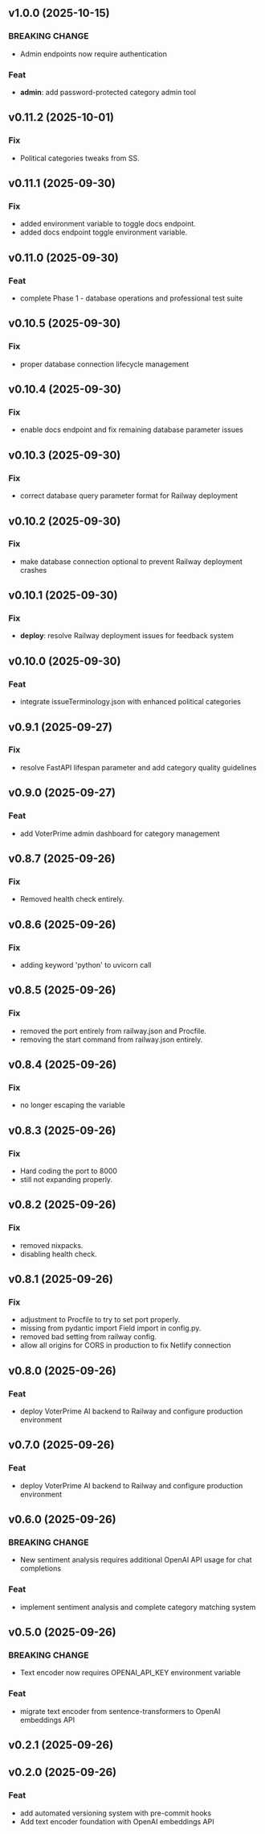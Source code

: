 ## v1.0.0 (2025-10-15)

### BREAKING CHANGE

- Admin endpoints now require authentication

### Feat

- **admin**: add password-protected category admin tool

## v0.11.2 (2025-10-01)

### Fix

- Political categories tweaks from SS.

## v0.11.1 (2025-09-30)

### Fix

- added environment variable to toggle docs endpoint.
- added docs endpoint toggle environment variable.

## v0.11.0 (2025-09-30)

### Feat

- complete Phase 1 - database operations and professional test suite

## v0.10.5 (2025-09-30)

### Fix

- proper database connection lifecycle management

## v0.10.4 (2025-09-30)

### Fix

- enable docs endpoint and fix remaining database parameter issues

## v0.10.3 (2025-09-30)

### Fix

- correct database query parameter format for Railway deployment

## v0.10.2 (2025-09-30)

### Fix

- make database connection optional to prevent Railway deployment crashes

## v0.10.1 (2025-09-30)

### Fix

- **deploy**: resolve Railway deployment issues for feedback system

## v0.10.0 (2025-09-30)

### Feat

- integrate issueTerminology.json with enhanced political categories

## v0.9.1 (2025-09-27)

### Fix

- resolve FastAPI lifespan parameter and add category quality guidelines

## v0.9.0 (2025-09-27)

### Feat

- add VoterPrime admin dashboard for category management

## v0.8.7 (2025-09-26)

### Fix

- Removed health check entirely.

## v0.8.6 (2025-09-26)

### Fix

- adding keyword 'python' to uvicorn call

## v0.8.5 (2025-09-26)

### Fix

- removed the port entirely from railway.json and Procfile.
- removing the start command from railway.json entirely.

## v0.8.4 (2025-09-26)

### Fix

- no longer escaping the  variable

## v0.8.3 (2025-09-26)

### Fix

- Hard coding the port to 8000
-  still not expanding properly.

## v0.8.2 (2025-09-26)

### Fix

- removed nixpacks.
- disabling health check.

## v0.8.1 (2025-09-26)

### Fix

- adjustment to Procfile to try to set port properly.
- missing from pydantic import Field import in config.py.
- removed bad  setting from railway config.
- allow all origins for CORS in production to fix Netlify connection

## v0.8.0 (2025-09-26)

### Feat

- deploy VoterPrime AI backend to Railway and configure production environment

## v0.7.0 (2025-09-26)

### Feat

- deploy VoterPrime AI backend to Railway and configure production environment

## v0.6.0 (2025-09-26)

### BREAKING CHANGE

- New sentiment analysis requires additional OpenAI API usage for chat completions

### Feat

- implement sentiment analysis and complete category matching system

## v0.5.0 (2025-09-26)

### BREAKING CHANGE

- Text encoder now requires OPENAI_API_KEY environment variable

### Feat

- migrate text encoder from sentence-transformers to OpenAI embeddings API

## v0.2.1 (2025-09-26)

## v0.2.0 (2025-09-26)

### Feat

- add automated versioning system with pre-commit hooks
- Add text encoder foundation with OpenAI embeddings API

